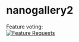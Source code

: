 # nanogallery2

Feature voting:  
[![Feature Requests](http://feathub.com/nanostudio-org/nanogallery2?format=svg)](http://feathub.com/nanostudio-org/nanogallery2)
